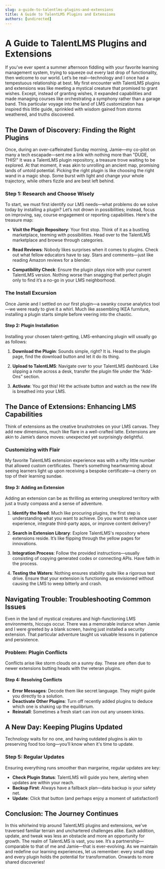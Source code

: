 ```yaml
---
slug: a-guide-to-talentlms-plugins-and-extensions
title: A Guide to TalentLMS Plugins and Extensions
authors: [undirected]
---
```



# A Guide to TalentLMS Plugins and Extensions

If you’ve ever spent a summer afternoon fiddling with your favorite learning management system, trying to squeeze out every last drop of functionality, then welcome to our world. Let’s be real—technology and I once had a tempestuous relationship at best. My first encounter with TalentLMS plugins and extensions was like meeting a mystical creature that promised to grant wishes. Except, instead of granting wishes, it expanded capabilities and made managing courses like orchestrating a symphony rather than a garage band. This particular voyage into the land of LMS customization has inspired this little guide, sprinkled with wisdom gained from storms weathered, and truths discovered.

## The Dawn of Discovery: Finding the Right Plugins

Once, during an over-caffeinated Sunday morning, Jamie—my co-pilot on many a tech escapade—sent me a link with nothing more than "DUDE, THIS!" It was a TalentLMS plugin repository, a treasure trove waiting to be explored. At that moment, it was akin to unrolling an ancient map, promising lands of untold potential. Picking the right plugin is like choosing the right wand in a magic shop. Some burst with light and change your whole trajectory, while others fizzle and are best left behind.

### Step 1: Research and Choose Wisely

To start, we must first identify our LMS needs—what problems do we solve today by installing a plugin? Let’s not drown in possibilities; instead, focus on improving, say, course engagement or reporting capabilities. Here's the treasure map:

- **Visit the Plugin Repository**: Your first stop. Think of it as a bustling marketplace, teeming with possibilities. Head over to the TalentLMS marketplace and browse through categories.
  
- **Read Reviews**: Nobody likes surprises when it comes to plugins. Check out what fellow educators have to say. Stars and comments—just like reading Amazon reviews for a blender.

- **Compatibility Check**: Ensure the plugin plays nice with your current TalentLMS version. Nothing worse than snagging that perfect plugin only to find it’s a no-go in your LMS neighborhood.

### The Install Excursion

Once Jamie and I settled on our first plugin—a swanky course analytics tool—we were ready to give it a whirl. Much like assembling IKEA furniture, installing a plugin starts simple before veering into the chaotic.

#### Step 2: Plugin Installation

Installing your chosen talent-getting, LMS-enhancing plugin will usually go as follows:

1. **Download the Plugin**: Sounds simple, right? It is. Head to the plugin page, find the download button and let it do its thing.

2. **Upload to TalentLMS**: Navigate over to your TalentLMS dashboard. Like slipping a note across a desk, transfer the plugin file under the “Add-Ons” section.

3. **Activate**: You got this! Hit the activate button and watch as the new life is breathed into your LMS.

## The Dance of Extensions: Enhancing LMS Capabilities

Think of extensions as the creative brushstrokes on your LMS canvas. They add new dimensions, much like flare in a well-crafted latte. Extensions are akin to Jamie’s dance moves: unexpected yet surprisingly delightful.

### Customizing with Flair

My favorite TalentLMS extension experience was with a nifty little number that allowed custom certificates. There’s something heartwarming about seeing learners light up upon receiving a bespoke certificate—a cherry on top of their learning sundae.

#### Step 3: Adding an Extension

Adding an extension can be as thrilling as entering unexplored territory with just a trusty compass and a sense of adventure.

1. **Identify the Need**: Much like procuring plugins, the first step is understanding what you want to achieve. Do you want to enhance user experience, integrate third-party apps, or improve content delivery?

2. **Search in Extension Library**: Explore TalentLMS's repository where extensions reside. It’s like flipping through the yellow pages for innovations.

3. **Integration Process**: Follow the provided instructions—usually consisting of copying generated codes or connecting APIs. Have faith in the process.

4. **Testing the Waters**: Nothing ensures stability quite like a rigorous test drive. Ensure that your extension is functioning as envisioned without causing the LMS to weep bitterly and crash.

## Navigating Trouble: Troubleshooting Common Issues

Even in the land of mystical creatures and high-functioning LMS environments, hiccups occur. There was a memorable instance when Jamie and I were greeted by a blank screen, having just installed a security extension. That particular adventure taught us valuable lessons in patience and persistence.

### Problem: Plugin Conflicts

Conflicts arise like storm clouds on a sunny day. These are often due to newer extensions butting heads with the veteran plugins.

#### Step 4: Resolving Conflicts

- **Error Messages**: Decode them like secret language. They might guide you directly to a solution.
- **Deactivate Other Plugins**: Turn off recently added plugins to deduce which one is shaking up the equilibrium.
- **Reinstall**: Sometimes a fresh start can iron out any unseen kinks.

## A New Day: Keeping Plugins Updated

Technology waits for no one, and having outdated plugins is akin to preserving food too long—you’ll know when it's time to update.

### Step 5: Regular Updates

Ensuring everything runs smoother than margarine, regular updates are key:

- **Check Plugin Status**: TalentLMS will guide you here, alerting when updates are within your reach.
- **Backup First**: Always have a fallback plan—data backup is your safety net.
- **Update**: Click that button (and perhaps enjoy a moment of satisfaction!)

## Conclusion: The Journey Continues

In this whirlwind trip around TalentLMS plugins and extensions, we've traversed familiar terrain and unchartered challenges alike. Each addition, update, and tweak was less an obstacle and more an opportunity for growth. The realm of TalentLMS is vast, you see. It’s a partnership—comparable to that of me and Jamie—that is ever-evolving. As we maintain and redefine our learning experiences, let us remember: every small step and every plugin holds the potential for transformation. Onwards to more shared discoveries!
